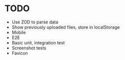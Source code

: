 # TODO

- Use ZOD to parse data
- Show previously uploaded files, store in localStorage
- Mobile
- E2E
- Basic unit, integration test
- Screenshot tests
- Favicon
